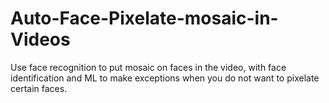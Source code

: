 # Auto-Face-Pixelate-mosaic-in-Videos
Use face recognition to put mosaic on faces in the video, with face identification and ML to make exceptions when you do not want to pixelate certain faces.

